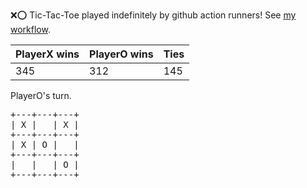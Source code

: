 :x::o: Tic-Tac-Toe played indefinitely by github action runners! See [my workflow](.github/workflows/play.yaml).

|PlayerX wins|PlayerO wins|Ties|
|-|-|-|
|345|312|145|

PlayerO's turn.

<pre>
+---+---+---+
| X |   | X |
+---+---+---+
| X | O |   |
+---+---+---+
|   |   | O |
+---+---+---+
</pre>